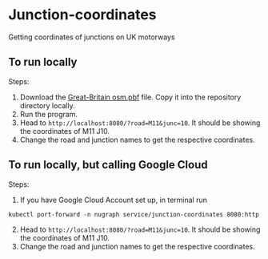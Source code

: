 # Junction-coordinates
Getting coordinates of junctions on UK motorways

## To run locally
Steps:
1. Download the [Great-Britain osm.pbf](http://download.geofabrik.de/europe/great-britain-latest.osm.pbf) file. Copy it into the repository directory locally.
2. Run the program.
3. Head to `http://localhost:8080/?road=M11&junc=10`. It should be showing the coordinates of M11 J10. 
4. Change the road and junction names to get the respective coordinates.
## To run locally, but calling Google Cloud
Steps:
1. If you have Google Cloud Account set up, in terminal run 
```
kubectl port-forward -n nugraph service/junction-coordinates 8080:http
```
2. Head to `http://localhost:8080/?road=M11&junc=10`. It should be showing the coordinates of M11 J10.
3. Change the road and junction names to get the respective coordinates.